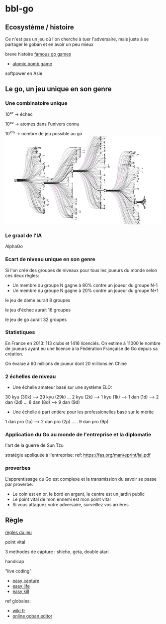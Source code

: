 # bbl-go

## Ecosystème / histoire

Ce n'est pas un jeu où l'on cherche à tuer l'adversaire, mais juste à se partager le goban et en avoir un peu mieux

breve histoire
[famous go games](https://senseis.xmp.net/?FamousGoGames) 
* [atomic bomb game](https://senseis.xmp.net/?AtomicBombGame)

softpower en Asie


## Le go, un jeu unique en son genre

### Une combinatoire unique
10⁴⁷ -> échec

10⁸⁰  -> atomes dans l'univers connu

10¹⁷⁰  -> nombre de jeu possible au go
![/resources/alphago-2.png](resources/alphago-2.png)

### Le graal de l'IA
AlphaGo

### Ecart de niveau unique en son genre
Si l'on créé des groupes de niveaux pour tous les joueurs du monde selon ces deux règles:
* Un membre du groupe N gagne à 80% contre un joueur du groupe N-1
* Un membre du groupe N gagne à 20% contre un joueur du groupe N+1

le jeu de dame aurait 8 groupes

le jeu d'échec aurait 16 groupes

le jeu de go aurait 32 groupes

### Statistiques

En France en 2013: 113 clubs et 1416 licenciés. On estime à 11000 le nombre de joueurs ayant eu une licence à la Fédération Française de Go depuis sa création.

On évalue à 60 millions de joueur dont 20 millions en Chine

### 2 échelles de niveau

* Une échelle amateur basé sur une système ELO:

30 kyu (30k) --> 29 kyu (29k) ... 2 kyu (2k) --> 1 kyu (1k) --> 1 dan (1d) --> 2 dan (2d) ... 8 dan (8d) --> 9 dan (9d)

* Une échelle à part entière pour les professionelles basé sur le mérite

1 dan pro (1p) --> 2 dan pro (2p) ..... 9 dan pro (9p)

### Application du Go au monde de l'entreprise et la diplomatie 

l'art de la guerre de Sun Tzu

stratégie appliquée à l'entreprise:
ref: https://fas.org/man/eprint/lai.pdf

### proverbes

L'apprentissage du Go est complexe et la transmission du savoir se passe par proverbe:
* Le coin est en or, le bord en argent, le centre est un jardin public
* Le point vital de mon ennemi est mon point vital 
* Si vous attaquez votre adversaire, surveillez vos arrières

## Règle 

[règles du jeu](http://jeudego.org/_php/regleGo.php)

point vital

3 methodes de capture : shicho, geta, double atari

handicap

"live coding"
* [easy capture](https://tsumego-hero.com/sets/view/117)
* [easy life](https://tsumego-hero.com/sets/view/104)
* [easy kill](https://tsumego-hero.com/sets/view/105)





ref globales:
* [wiki fr](https://fr.wikipedia.org/wiki/Go_(jeu))
* [online goban editor](http://goban.co/)
